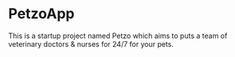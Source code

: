 # PetzoApp

This is a startup project named Petzo which aims to puts a team of veterinary doctors & nurses for 24/7 for your pets.
